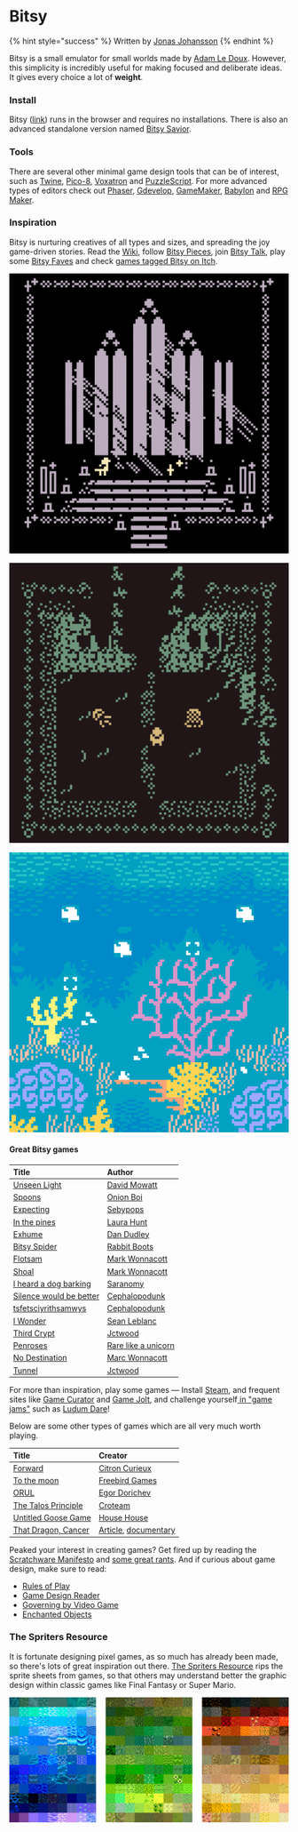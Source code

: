# Bitsy

{% hint style="success" %}
Written by [Jonas Johansson](https://jonasjohansson.se/)
{% endhint %}

Bitsy is a small emulator for small worlds made by [Adam Le Doux](https://twitter.com/adamledoux). However, this simplicity is incredibly useful for making focused and deliberate ideas. It gives every choice a lot of **weight**.

### Install

Bitsy \([link](http://ledoux.io/bitsy/editor.html)\) runs in the browser and requires no installations. There is also an advanced standalone version named [Bitsy Savior](https://aloelazoe.itch.io/bitsy-savior).

### Tools

There are several other minimal game design tools that can be of interest, such as [Twine](https://twinery.org/), [Pico-8](https://www.lexaloffle.com/pico-8.php), [Voxatron](https://www.lexaloffle.com/voxatron.php) and [PuzzleScript](https://www.puzzlescript.net/). For more advanced types of editors check out [Phaser](https://phaser.io/), [Gdevelop](https://gdevelop-app.com/), [GameMaker](https://www.yoyogames.com/), [Babylon](https://www.babylonjs.com/games/) and [RPG Maker](https://en.wikipedia.org/wiki/RPG_Maker).

### Inspiration

Bitsy is nurturing creatives of all types and sizes, and spreading the joy game-driven stories. Read the [Wiki](https://bitsy.fandom.com/wiki/Bitsy_Wiki), follow [Bitsy Pieces](https://twitter.com/bitsypcs), join [Bitsy Talk](https://discordapp.com/invite/9rAjhtr), play some [Bitsy Faves](https://itch.io/c/201121/bitsy-faves) and check [games tagged Bitsy on Itch](https://itch.io/games/tag-bitsy).

![Novena by Cecile Richard \(https://haraiva.itch.io/novena\)](../../.gitbook/assets/novena%20%281%29.gif)

![Depths by Marc Wonnacott \(https://candle.itch.io/depths\)](../../.gitbook/assets/depths.gif)

![The Fever by AYolland \(https://ayolland.itch.io/fever\)](../../.gitbook/assets/bitsy-thefever.gif)

#### Great Bitsy games

| Title | Author |
| :--- | :--- |
| [Unseen Light](https://ducklingsmith.itch.io/the-unseen-light) | [David Mowatt](https://ducklingsmith.itch.io/) |
| [Spoons](https://le-onionboi.itch.io/spoons) | [Onion Boi](https://le-onionboi.itch.io/) |
| [Expecting](https://sebypops.itch.io/expecting) | [Sebypops](https://sebypops.itch.io/) |
| [In the pines](https://laurahunt.itch.io/in-the-pines) | [Laura Hunt](https://laurahunt.itch.io/) |
| [Exhume](https://batgut.itch.io/exhume) | [Dan Dudley](https://batgut.itch.io/) |
| [Bitsy Spider](https://rabbitboots.itch.io/bitsy-spider) | [Rabbit Boots](https://rabbitboots.itch.io/) |
| [Flotsam](https://candle.itch.io/flotsam) | [Mark Wonnacott](https://candle.itch.io/) |
| [Shoal](https://candle.itch.io/shoal) | [Mark Wonnacott](https://candle.itch.io/) |
| [I heard a dog barking](https://saranomy.itch.io/ihadb) | [Saranomy](https://saranomy.itch.io/) |
| [Silence would be better](https://cephalopodunk.itch.io/silence-would-be-better) | [Cephalopodunk](https://cephalopodunk.itch.io/) |
| [tsfetsciyrithsamwys](https://cephalopodunk.itch.io/tsfetsciyrithsamwys) | [Cephalopodunk](https://cephalopodunk.itch.io/) |
| [I Wonder](https://seansleblanc.itch.io/i-wonder) | [Sean Leblanc](https://seansleblanc.itch.io/) |
| [Third Crypt](https://jctwood.itch.io/thirdcrypt) | [Jctwood](https://jctwood.itch.io/) |
| [Penroses](https://rarelikeaunicorn.itch.io/penroses) | [Rare like a unicorn](https://rarelikeaunicorn.itch.io/) |
| [No Destination](https://candle.itch.io/no-destination) | [Marc Wonnacott](https://candle.itch.io/) |
| [Tunnel](https://jctwood.itch.io/tunnel) | [Jctwood](https://jctwood.itch.io/) |

For more than inspiration, play some games — Install [Steam](https://store.steampowered.com/), and frequent sites like [Game Curator](https://game-curator.com/) and [Game Jolt](https://gamejolt.com/), and challenge yourself[ in "game jams"](https://itch.io/jam/) such as [Ludum Dare](https://ldjam.com/)!

Below are some other types of games which are all very much worth playing.

| Title | Creator |
| :--- | :--- |
| [Forward](https://citron-curieux.itch.io/forward) | [Citron Curieux](https://citron-curieux.itch.io/) |
| [To the moon](https://freebirdgames.com/to_the_moon/) | [Freebird Games](https://freebirdgames.com/) |
| [ORUL](https://egordorichev.itch.io/orul) | [Egor Dorichev](https://egordorichev.itch.io/) |
| [The Talos Principle](https://store.steampowered.com/app/257510/The_Talos_Principle/) | [Croteam](http://www.croteam.com/) |
| [Untitled Goose Game](https://goose.game/) | [House House](http://househou.se/) |
| [That Dragon, Cancer](http://www.thatdragoncancer.com/) | [Article](https://www.wired.com/2016/01/that-dragon-cancer/), [documentary](http://www.thankyouforplayingfilm.com/) |

Peaked your interest in creating games? Get fired up by reading the [Scratchware Manifesto](http://homeoftheunderdogs.net/scratch.php) and [some great rants](https://voec.itch.io/zineszineszines). And if curious about game design, make sure to read:

* [Rules of Play](https://en.wikipedia.org/wiki/Rules_of_Play)
* [Game Design Reader](https://www.adlibris.com/se/e-bok/game-design-reader-9780262303170)
* [Governing by Video Game](https://onezero.medium.com/governing-by-video-game-b8c7a82fdfbd)
* [Enchanted Objects](https://www.goodreads.com/book/show/18143776-enchanted-objects)

### The Spriters Resource

It is fortunate designing pixel games, as so much has already been made, so there's lots of great inspiration out there. [The Spriters Resource](https://www.spriters-resource.com/) rips the sprite sheets from games, so that others may understand better the graphic design within classic games like Final Fantasy or Super Mario.

![Tilescapes by Jonas Johansson](../../.gitbook/assets/tilescapes.jpg)



